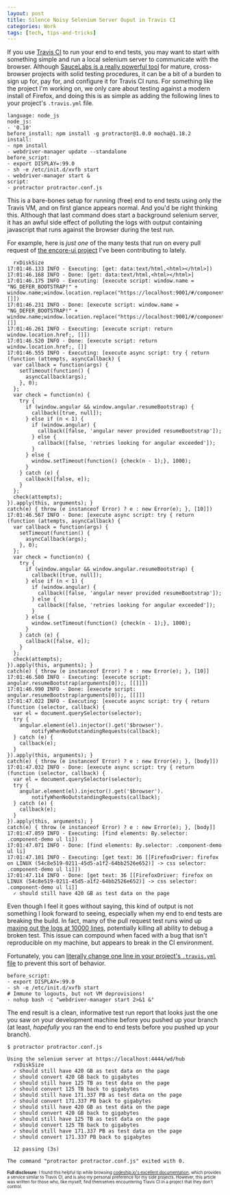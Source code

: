 ```yaml
---
layout: post
title: Silence Noisy Selenium Server Ouput in Travis CI
categories: Work
tags: [tech, tips-and-tricks]
---
```


If you use [Travis CI](https://travis-ci.org/) to run your end to end tests, you may want to start with something simple and run a local selenium server to communicate with the browser. Although [SauceLabs is a really powerful tool](https://saucelabs.com/home) for mature, cross-browser projects with solid testing procedures, it can be a bit of a burden to sign up for, pay for, and configure it for Travis CI runs. For something like the project I'm working on, we only care about testing against a modern install of Firefox, and doing this is as simple as adding the following lines to your project's `.travis.yml` file.

```
language: node_js
node_js:
- '0.10'
before_install: npm install -g protractor@1.0.0 mocha@1.18.2
install:
- npm install
- webdriver-manager update --standalone
before_script:
- export DISPLAY=:99.0
- sh -e /etc/init.d/xvfb start
- webdriver-manager start &
script:
- protractor protractor.conf.js
```

This is a bare-bones setup for running (free) end to end tests using only the Travis VM, and on first glance appears normal. And you'd be right thinking this. Although that last command does start a background selenium server, it has an awful side effect of polluting the logs with output containing javascript that runs against the browser during the test run.

For example, here is *just one* of the many tests that run on every pull request of [the encore-ui project](https://rackerlabs.github.io/encore-ui/#/overview) I've been contributing to lately.

```
  rxDiskSize
17:01:46.133 INFO - Executing: [get: data:text/html,<html></html>])
17:01:46.168 INFO - Done: [get: data:text/html,<html></html>]
17:01:46.175 INFO - Executing: [execute script: window.name = "NG_DEFER_BOOTSTRAP!" + window.name;window.location.replace("https://localhost:9001/#/component/rxDiskSize");, []])
17:01:46.231 INFO - Done: [execute script: window.name = "NG_DEFER_BOOTSTRAP!" + window.name;window.location.replace("https://localhost:9001/#/component/rxDiskSize");, []]
17:01:46.261 INFO - Executing: [execute script: return window.location.href;, []])
17:01:46.520 INFO - Done: [execute script: return window.location.href;, []]
17:01:46.555 INFO - Executing: [execute async script: try { return (function (attempts, asyncCallback) {
  var callback = function(args) {
    setTimeout(function() {
      asyncCallback(args);
    }, 0);
  };
  var check = function(n) {
    try {
      if (window.angular && window.angular.resumeBootstrap) {
        callback([true, null]);
      } else if (n < 1) {
        if (window.angular) {
          callback([false, 'angular never provided resumeBootstrap']);
        } else {
          callback([false, 'retries looking for angular exceeded']);
        }
      } else {
        window.setTimeout(function() {check(n - 1);}, 1000);
      }
    } catch (e) {
      callback([false, e]);
    }
  };
  check(attempts);
}).apply(this, arguments); }
catch(e) { throw (e instanceof Error) ? e : new Error(e); }, [10]])
17:01:46.567 INFO - Done: [execute async script: try { return (function (attempts, asyncCallback) {
  var callback = function(args) {
    setTimeout(function() {
      asyncCallback(args);
    }, 0);
  };
  var check = function(n) {
    try {
      if (window.angular && window.angular.resumeBootstrap) {
        callback([true, null]);
      } else if (n < 1) {
        if (window.angular) {
          callback([false, 'angular never provided resumeBootstrap']);
        } else {
          callback([false, 'retries looking for angular exceeded']);
        }
      } else {
        window.setTimeout(function() {check(n - 1);}, 1000);
      }
    } catch (e) {
      callback([false, e]);
    }
  };
  check(attempts);
}).apply(this, arguments); }
catch(e) { throw (e instanceof Error) ? e : new Error(e); }, [10]]
17:01:46.580 INFO - Executing: [execute script: angular.resumeBootstrap(arguments[0]);, [[]]])
17:01:46.990 INFO - Done: [execute script: angular.resumeBootstrap(arguments[0]);, [[]]]
17:01:47.022 INFO - Executing: [execute async script: try { return (function (selector, callback) {
  var el = document.querySelector(selector);
  try {
    angular.element(el).injector().get('$browser').
        notifyWhenNoOutstandingRequests(callback);
  } catch (e) {
    callback(e);
  }
}).apply(this, arguments); }
catch(e) { throw (e instanceof Error) ? e : new Error(e); }, [body]])
17:01:47.032 INFO - Done: [execute async script: try { return (function (selector, callback) {
  var el = document.querySelector(selector);
  try {
    angular.element(el).injector().get('$browser').
        notifyWhenNoOutstandingRequests(callback);
  } catch (e) {
    callback(e);
  }
}).apply(this, arguments); }
catch(e) { throw (e instanceof Error) ? e : new Error(e); }, [body]]
17:01:47.059 INFO - Executing: [find elements: By.selector: .component-demo ul li])
17:01:47.071 INFO - Done: [find elements: By.selector: .component-demo ul li]
17:01:47.101 INFO - Executing: [get text: 36 [[FirefoxDriver: firefox on LINUX (54c8e519-0211-45d5-a1f2-64bb2526e652)] -> css selector: .component-demo ul li]])
17:01:47.114 INFO - Done: [get text: 36 [[FirefoxDriver: firefox on LINUX (54c8e519-0211-45d5-a1f2-64bb2526e652)] -> css selector: .component-demo ul li]]
  ✓ should still have 420 GB as test data on the page
```

Even though I feel it goes without saying, this kind of output is not something I look forward to seeing, especially when my end to end tests are breaking the build. In fact, many of the pull request test runs wind up [maxing out the logs at 10000 lines](https://travis-ci.org/rackerlabs/encore-ui/builds/33919596#L10000), potentially killing all ability to debug a broken test. This issue can compound when faced with a bug that isn't reproducible on my machine, but appears to break in the CI environment.

Fortunately, you can [literally change one line in your project's `.travis.yml` file](https://github.com/rackerlabs/encore-ui/commit/a568a2e8c33ed76eb6dafce25888bd9d45ffec82) to prevent this sort of behavior.

```
before_script:
- export DISPLAY=:99.0
- sh -e /etc/init.d/xvfb start
# Immune to logouts, but not VM deprovisions!
- nohup bash -c "webdriver-manager start 2>&1 &"
```

The end result is a clean, informative test run report that looks just the one you saw on your development machine before you pushed up your branch (at least, *hopefully* you ran the end to end tests before you pushed up your branch).

```
$ protractor protractor.conf.js

Using the selenium server at https://localhost:4444/wd/hub
  rxDiskSize
  ✓ should still have 420 GB as test data on the page
  ✓ should convert 420 GB back to gigabytes
  ✓ should still have 125 TB as test data on the page
  ✓ should convert 125 TB back to gigabytes
  ✓ should still have 171.337 PB as test data on the page
  ✓ should convert 171.337 PB back to gigabytes
  ✓ should still have 420 GB as test data on the page
  ✓ should convert 420 GB back to gigabytes
  ✓ should still have 125 TB as test data on the page
  ✓ should convert 125 TB back to gigabytes
  ✓ should still have 171.337 PB as test data on the page
  ✓ should convert 171.337 PB back to gigabytes

  12 passing (3s)

The command "protractor protractor.conf.js" exited with 0.
```

<sub><sub>**Full disclosure**: I found this helpful tip while browsing [codeship.io's excellent documentation](https://www.codeship.io/documentation/continuous-integration/run-a-command-in-the-background/), which provides a service similar to Travis CI, and is also my personal preference for my side projects. However, this article was written for those who, like myself, find themselves encountering Travis CI in a project that they don't control.</sub></sub>
